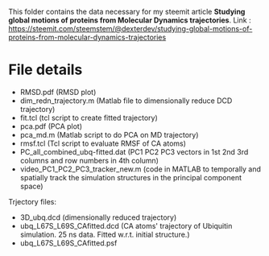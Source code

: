 This folder contains the data necessary for my steemit article **Studying global motions of proteins from Molecular Dynamics trajectories**. Link : https://steemit.com/steemstem/@dexterdev/studying-global-motions-of-proteins-from-molecular-dynamics-trajectories


File details
============
- RMSD.pdf (RMSD plot)
- dim_redn_trajectory.m (Matlab file to dimensionally reduce DCD trajectory)
- fit.tcl (tcl script to create fitted trajectory)
- pca.pdf (PCA plot)
- pca_md.m (Matlab script to do PCA on MD trajectory)
- rmsf.tcl (Tcl script to evaluate RMSF of CA atoms)
- PC_all_combined_ubq-fitted.dat (PC1 PC2 PC3 vectors in 1st 2nd 3rd columns and row numbers in 4th column)
- video_PC1_PC2_PC3_tracker_new.m (code in MATLAB to temporally and spatially track the simulation structures in the principal component space)

Trjectory files:

- 3D_ubq.dcd (dimensionally reduced trajectory)
- ubq_L67S_L69S_CAfitted.dcd (CA atoms' trajectory of Ubiquitin simulation. 25 ns data. Fitted w.r.t. initial structure.)
- ubq_L67S_L69S_CAfitted.psf
